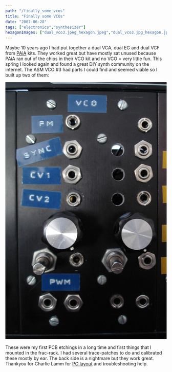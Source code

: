 ```yaml
---
path: "/finally_some_vcos"
title: "Finally some VCOs"
date: "2007-06-28"
tags: ["electronics","synthesizer"]
hexagonImages: ["dual_vco3.jpeg_hexagon.jpeg","dual_vco3.jpg_hexagon.jpeg"]
---
```



Maybe 10 years ago I had put together a dual VCA, dual EG and dual VCF from [PAiA](http://www.paia.com/) kits. They worked great but have mostly sat unused because PAiA ran out of the chips in their VCO kit and no VCO = very little fun. This spring I looked again and found a great DIY synth community on the internet. The ASM VCO #3 had parts I could find and seemed viable so I built up two of them: 

[![](dual_vco3.jpg "dual_vco3")](dual_vco3.jpg) 

These were my first PCB etchings in a long time and first things that I mounted in the frac-rack. I had several trace-patches to do and calibrated these mostly by ear. The back side is a nightmare but they work great. Thankyou for Charlie Lamm for [PC layout](http://www.charlielamm.com/synth/asmvco.php3) and troubleshooting help. 